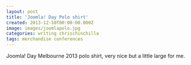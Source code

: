 ```yaml
---
layout: post
title: 'Joomla! Day Polo shirt'
created: 2013-12-10T00:00:00.000Z
image: images/joomlapolo.jpg
categories: writing chrischinchilla
tags: merchandise conferences
---
```


Joomla! Day Melbourne 2013 polo shirt, very nice but a little large for me.
